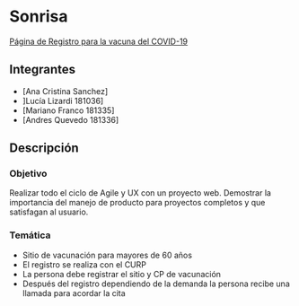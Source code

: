 # Sonrisa

[Página de Registro para la vacuna del COVID-19](https://registrocovidsonrisa.tiiny.site/)

## Integrantes
- [Ana Cristina Sanchez]
- ]Lucía Lizardi 181036]
- [Mariano Franco 181335]
- [Andres Quevedo 181336]

## Descripción
### Objetivo 

Realizar todo el ciclo de Agile y UX con un proyecto web. Demostrar la importancia del manejo de producto para proyectos completos y que satisfagan al usuario.  

### Temática 

- Sitio de vacunación para mayores de 60 años  
- El registro se realiza con el CURP 
- La persona debe registrar el sitio y CP de vacunación  
- Después del registro dependiendo de la demanda la persona recibe una llamada para acordar la cita 

